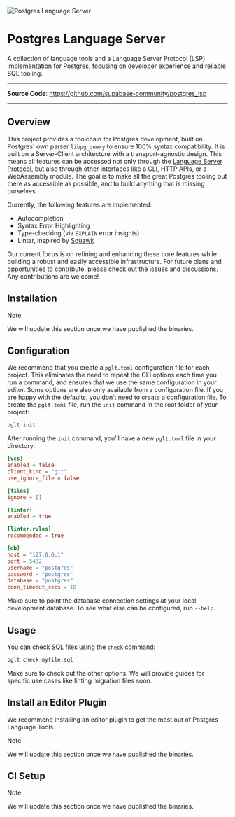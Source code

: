 ![Postgres Language Server](images/pls-github.png)

# Postgres Language Server

A collection of language tools and a Language Server Protocol (LSP) implementation for Postgres, focusing on developer experience and reliable SQL tooling.

---

**Source Code**: <a href="https://github.com/supabase-community/postgres_lsp" target="_blank">https://github.com/supabase-community/postgres_lsp</a>

---

## Overview

This project provides a toolchain for Postgres development, built on Postgres' own parser `libpg_query` to ensure 100% syntax compatibility. It is built on a Server-Client architecture with a transport-agnostic design. This means all features can be accessed not only through the [Language Server Protocol](https://microsoft.github.io/language-server-protocol/), but also through other interfaces like a CLI, HTTP APIs, or a WebAssembly module. The goal is to make all the great Postgres tooling out there as accessible as possible, and to build anything that is missing ourselves.

Currently, the following features are implemented:
- Autocompletion
- Syntax Error Highlighting
- Type-checking (via `EXPLAIN` error insights)
- Linter, inspired by [Squawk](https://squawkhq.com)

Our current focus is on refining and enhancing these core features while building a robust and easily accessible infrastructure. For future plans and opportunities to contribute, please check out the issues and discussions. Any contributions are welcome!

## Installation

> [!NOTE]
> We will update this section once we have published the binaries.

## Configuration

We recommend that you create a `pglt.toml` configuration file for each project. This eliminates the need to repeat the CLI options each time you run a command, and ensures that we use the same configuration in your editor. Some options are also only available from a configuration file. If you are happy with the defaults, you don’t need to create a configuration file. To create the `pglt.toml` file, run the `init` command in the root folder of your project:

```sh
pglt init
```

After running the `init` command, you’ll have a new `pglt.toml` file in your directory:

[//]: # (BEGIN DEFAULT_CONFIGURATION)

```toml
[vcs]
enabled = false
client_kind = "git"
use_ignore_file = false

[files]
ignore = []

[linter]
enabled = true

[linter.rules]
recommended = true

[db]
host = "127.0.0.1"
port = 5432
username = "postgres"
password = "postgres"
database = "postgres"
conn_timeout_secs = 10
```

[//]: # (END DEFAULT_CONFIGURATION)

Make sure to point the database connection settings at your local development database. To see what else can be configured, run `--help`.

## Usage

You can check SQL files using the `check` command:

```sh
pglt check myfile.sql
```

Make sure to check out the other options. We will provide guides for specific use cases like linting migration files soon.

## Install an Editor Plugin

We recommend installing an editor plugin to get the most out of Postgres Language Tools.

> [!NOTE]
> We will update this section once we have published the binaries.


## CI Setup

> [!NOTE]
> We will update this section once we have published the binaries.

